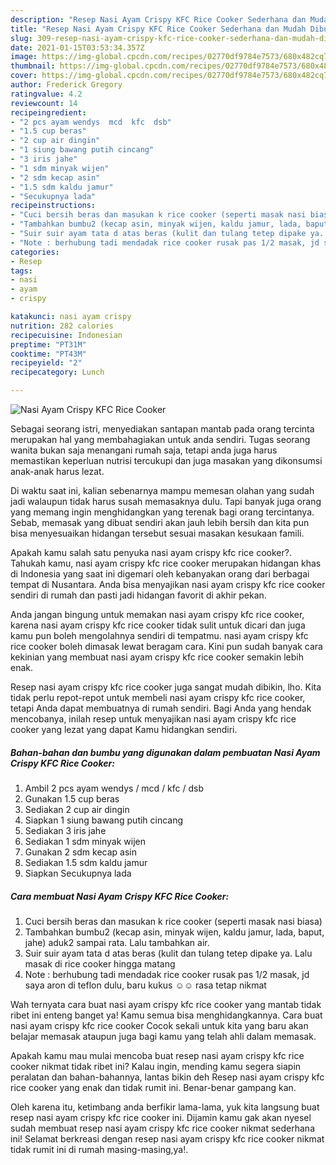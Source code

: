 ```yaml
---
description: "Resep Nasi Ayam Crispy KFC Rice Cooker Sederhana dan Mudah Dibuat"
title: "Resep Nasi Ayam Crispy KFC Rice Cooker Sederhana dan Mudah Dibuat"
slug: 309-resep-nasi-ayam-crispy-kfc-rice-cooker-sederhana-dan-mudah-dibuat
date: 2021-01-15T03:53:34.357Z
image: https://img-global.cpcdn.com/recipes/02770df9784e7573/680x482cq70/nasi-ayam-crispy-kfc-rice-cooker-foto-resep-utama.jpg
thumbnail: https://img-global.cpcdn.com/recipes/02770df9784e7573/680x482cq70/nasi-ayam-crispy-kfc-rice-cooker-foto-resep-utama.jpg
cover: https://img-global.cpcdn.com/recipes/02770df9784e7573/680x482cq70/nasi-ayam-crispy-kfc-rice-cooker-foto-resep-utama.jpg
author: Frederick Gregory
ratingvalue: 4.2
reviewcount: 14
recipeingredient:
- "2 pcs ayam wendys  mcd  kfc  dsb"
- "1.5 cup beras"
- "2 cup air dingin"
- "1 siung bawang putih cincang"
- "3 iris jahe"
- "1 sdm minyak wijen"
- "2 sdm kecap asin"
- "1.5 sdm kaldu jamur"
- "Secukupnya lada"
recipeinstructions:
- "Cuci bersih beras dan masukan k rice cooker (seperti masak nasi biasa)"
- "Tambahkan bumbu2 (kecap asin, minyak wijen, kaldu jamur, lada, baput, jahe) aduk2 sampai rata. Lalu tambahkan air."
- "Suir suir ayam tata d atas beras (kulit dan tulang tetep dipake ya. Lalu masak di rice cooker hingga matang"
- "Note : berhubung tadi mendadak rice cooker rusak pas 1/2 masak, jd saya aron di teflon dulu, baru kukus ☺️☺️ rasa tetap nikmat"
categories:
- Resep
tags:
- nasi
- ayam
- crispy

katakunci: nasi ayam crispy 
nutrition: 282 calories
recipecuisine: Indonesian
preptime: "PT31M"
cooktime: "PT43M"
recipeyield: "2"
recipecategory: Lunch

---
```



![Nasi Ayam Crispy KFC Rice Cooker](https://img-global.cpcdn.com/recipes/02770df9784e7573/680x482cq70/nasi-ayam-crispy-kfc-rice-cooker-foto-resep-utama.jpg)

Sebagai seorang istri, menyediakan santapan mantab pada orang tercinta merupakan hal yang membahagiakan untuk anda sendiri. Tugas seorang  wanita bukan saja menangani rumah saja, tetapi anda juga harus memastikan keperluan nutrisi tercukupi dan juga masakan yang dikonsumsi anak-anak harus lezat.

Di waktu  saat ini, kalian sebenarnya mampu memesan olahan yang sudah jadi walaupun tidak harus susah memasaknya dulu. Tapi banyak juga orang yang memang ingin menghidangkan yang terenak bagi orang tercintanya. Sebab, memasak yang dibuat sendiri akan jauh lebih bersih dan kita pun bisa menyesuaikan hidangan tersebut sesuai masakan kesukaan famili. 



Apakah kamu salah satu penyuka nasi ayam crispy kfc rice cooker?. Tahukah kamu, nasi ayam crispy kfc rice cooker merupakan hidangan khas di Indonesia yang saat ini digemari oleh kebanyakan orang dari berbagai tempat di Nusantara. Anda bisa menyajikan nasi ayam crispy kfc rice cooker sendiri di rumah dan pasti jadi hidangan favorit di akhir pekan.

Anda jangan bingung untuk memakan nasi ayam crispy kfc rice cooker, karena nasi ayam crispy kfc rice cooker tidak sulit untuk dicari dan juga kamu pun boleh mengolahnya sendiri di tempatmu. nasi ayam crispy kfc rice cooker boleh dimasak lewat beragam cara. Kini pun sudah banyak cara kekinian yang membuat nasi ayam crispy kfc rice cooker semakin lebih enak.

Resep nasi ayam crispy kfc rice cooker juga sangat mudah dibikin, lho. Kita tidak perlu repot-repot untuk membeli nasi ayam crispy kfc rice cooker, tetapi Anda dapat membuatnya di rumah sendiri. Bagi Anda yang hendak mencobanya, inilah resep untuk menyajikan nasi ayam crispy kfc rice cooker yang lezat yang dapat Kamu hidangkan sendiri.

<!--inarticleads1-->

##### Bahan-bahan dan bumbu yang digunakan dalam pembuatan Nasi Ayam Crispy KFC Rice Cooker:

1. Ambil 2 pcs ayam wendys / mcd / kfc / dsb
1. Gunakan 1.5 cup beras
1. Sediakan 2 cup air dingin
1. Siapkan 1 siung bawang putih cincang
1. Sediakan 3 iris jahe
1. Sediakan 1 sdm minyak wijen
1. Gunakan 2 sdm kecap asin
1. Sediakan 1.5 sdm kaldu jamur
1. Siapkan Secukupnya lada




<!--inarticleads2-->

##### Cara membuat Nasi Ayam Crispy KFC Rice Cooker:

1. Cuci bersih beras dan masukan k rice cooker (seperti masak nasi biasa)
1. Tambahkan bumbu2 (kecap asin, minyak wijen, kaldu jamur, lada, baput, jahe) aduk2 sampai rata. Lalu tambahkan air.
1. Suir suir ayam tata d atas beras (kulit dan tulang tetep dipake ya. Lalu masak di rice cooker hingga matang
1. Note : berhubung tadi mendadak rice cooker rusak pas 1/2 masak, jd saya aron di teflon dulu, baru kukus ☺️☺️ rasa tetap nikmat




Wah ternyata cara buat nasi ayam crispy kfc rice cooker yang mantab tidak ribet ini enteng banget ya! Kamu semua bisa menghidangkannya. Cara buat nasi ayam crispy kfc rice cooker Cocok sekali untuk kita yang baru akan belajar memasak ataupun juga bagi kamu yang telah ahli dalam memasak.

Apakah kamu mau mulai mencoba buat resep nasi ayam crispy kfc rice cooker nikmat tidak ribet ini? Kalau ingin, mending kamu segera siapin peralatan dan bahan-bahannya, lantas bikin deh Resep nasi ayam crispy kfc rice cooker yang enak dan tidak rumit ini. Benar-benar gampang kan. 

Oleh karena itu, ketimbang anda berfikir lama-lama, yuk kita langsung buat resep nasi ayam crispy kfc rice cooker ini. Dijamin kamu gak akan nyesel sudah membuat resep nasi ayam crispy kfc rice cooker nikmat sederhana ini! Selamat berkreasi dengan resep nasi ayam crispy kfc rice cooker nikmat tidak rumit ini di rumah masing-masing,ya!.

